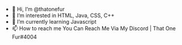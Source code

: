 - 👋 Hi, I’m @thatonefur
- 👀 I’m interested in HTML, Java, CSS, C++
- 🌱 I’m currently learning Javascript
- 📫 How to reach me You Can Reach Me Via My Discord | That One Fur#4004

<!---
thatonefur/thatonefur is a ✨ special ✨ repository because its `README.md` (this file) appears on your GitHub profile.
You can click the Preview link to take a look at your changes.
--->
